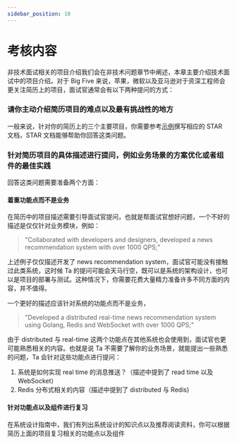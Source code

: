 ```yaml
---
sidebar_position: 10
---
```


# 考核内容

非技术面试相关的项目介绍我们会在非技术问题章节中阐述，本章主要介绍技术面试中的项目介绍。对于 Big Five 来说，苹果，微软以及亚马逊对于资深工程师会更关注简历上的项目，面试官通常会有以下两种提问的方式：

### 请你主动介绍简历项目的难点以及最有挑战性的地方
一般来说，针对你的简历上的三个主要项目，你需要参考[示例](https://interview-science.org/%E9%A1%B9%E7%9B%AE%E4%BB%8B%E7%BB%8D/%E7%A4%BA%E4%BE%8B)撰写相应的 STAR 文档，STAR 文档能够帮助你回答这类问题。

### 针对简历项目的具体描述进行提问，例如业务场景的方案优化或者组件的最佳实践

回答这类问题需要准备两个方面：

#### 着重功能点而不是业务
在简历中的项目描述需要引导面试官提问，也就是帮面试官想好问题，一个不好的描述是仅仅针对业务模块，例如：

> "Collaborated with developers and designers, developed a news recommendation system with over 1000 QPS;"

上述例子仅仅描述开发了 news recommendation system，面试官可能没有接触过此类系统，这时候 Ta 的提问可能会天马行空，既可以是系统的架构设计，也可以是项目的部署与测试。这种情况下，你需要花费大量精力准备许多不同方面的内容，并不值得。

一个更好的描述应该针对系统的功能点而不是业务，

> "Developed a distributed real-time news recommendation system using Golang, Redis and WebSocket with over 1000 QPS;"

由于 distributed 与 real-time 这两个功能点在其他系统也会使用到，面试官也更可能熟悉相关的内容。也就是说 Ta 不需要了解你的业务场景，就能提出一些熟悉的问题，Ta 会针对这些功能点进行提问：

1. 系统是如何实现 real time 的消息推送？（描述中提到了 read time 以及 WebSocket）
2. Redis 分布式相关的内容（描述中提到了 distributed 与 Redis)

#### 针对功能点以及组件进行复习
在系统设计指南中，我们有列出系统设计的知识点以及推荐阅读资料，你可以根据简历上面的项目复习相关的功能点以及组件
